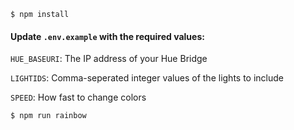 `$ npm install`

#### Update `.env.example` with the required values: ####
`HUE_BASEURI`: The IP address of your Hue Bridge

`LIGHTIDS`: Comma-seperated integer values of the lights to include

`SPEED`: How fast to change colors 

`$ npm run rainbow`
